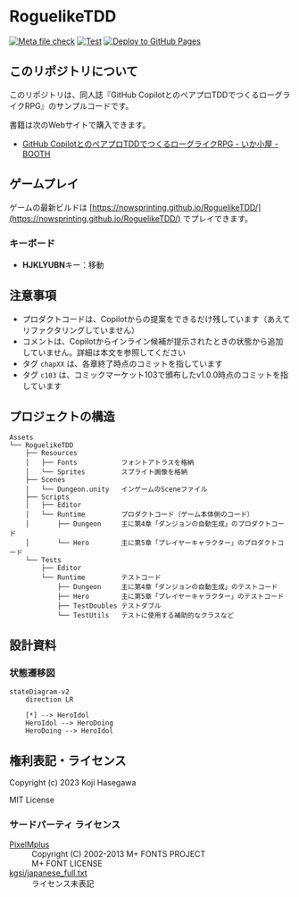 # RoguelikeTDD

[![Meta file check](https://github.com/nowsprinting/RoguelikeTDD/actions/workflows/metacheck.yml/badge.svg)](https://github.com/nowsprinting/RoguelikeTDD/actions/workflows/metacheck.yml)
[![Test](https://github.com/nowsprinting/RoguelikeTDD/actions/workflows/test.yml/badge.svg)](https://github.com/nowsprinting/RoguelikeTDD/actions/workflows/test.yml)
[![Deploy to GitHub Pages](https://github.com/nowsprinting/RoguelikeTDD/actions/workflows/deploy.yml/badge.svg)](https://github.com/nowsprinting/RoguelikeTDD/actions/workflows/deploy.yml)



## このリポジトリについて

このリポジトリは、同人誌『GitHub CopilotとのペアプロTDDでつくるローグライクRPG』のサンプルコードです。

書籍は次のWebサイトで購入できます。

* [GitHub CopilotとのペアプロTDDでつくるローグライクRPG - いか小屋 - BOOTH](https://ikagoya.booth.pm/items/5372853)



## ゲームプレイ

ゲームの最新ビルドは [https://nowsprinting.github.io/RoguelikeTDD/](https://nowsprinting.github.io/RoguelikeTDD/) でプレイできます。

### キーボード

- **HJKLYUBN**キー：移動



## 注意事項

<!--- TextMesh Pro Essentialsをトラッキングから外しているので、最初に再生するときにインポートを促すウィンドウが出ます。それに従ってインストールしてください -->
- プロダクトコードは、Copilotからの提案をできるだけ残しています（あえてリファクタリングしていません）
- コメントは、Copilotからインライン候補が提示されたときの状態から追加していません。詳細は本文を参照してください
- タグ `chapXX` は、各章終了時点のコミットを指しています
- タグ `c103` は、コミックマーケット103で頒布したv1.0.0時点のコミットを指しています



## プロジェクトの構造

```
Assets
└── RoguelikeTDD
    ├── Resources
    │   ├── Fonts           フォントアトラスを格納
    │   └── Sprites         スプライト画像を格納
    ├── Scenes
    │   └── Dungeon.unity   インゲームのSceneファイル
    ├── Scripts
    │   ├── Editor
    │   └── Runtime         プロダクトコード（ゲーム本体側のコード）
    │       ├── Dungeon     主に第4章「ダンジョンの自動生成」のプロダクトコード
    │       └── Hero        主に第5章「プレイヤーキャラクター」のプロダクトコード
    └── Tests
        ├── Editor
        └── Runtime         テストコード
            ├── Dungeon     主に第4章「ダンジョンの自動生成」のテストコード
            ├── Hero        主に第5章「プレイヤーキャラクター」のテストコード
            ├── TestDoubles テストダブル
            └── TestUtils   テストに使用する補助的なクラスなど
```



## 設計資料

### 状態遷移図

```mermaid
stateDiagram-v2
    direction LR

    [*] --> HeroIdol
    HeroIdol --> HeroDoing
    HeroDoing --> HeroIdol
```



## 権利表記・ライセンス

Copyright (c) 2023 Koji Hasegawa

MIT License


### サードパーティ ライセンス

<dl>
  <dt><a href="https://itouhiro.hatenablog.com/entry/20130602/font">PixelMplus</a></dt>
  <dd>Copyright (C) 2002-2013 M+ FONTS PROJECT<br/>
    M+ FONT LICENSE</dd>
  <dt><a href="https://gist.github.com/kgsi/ed2f1c5696a2211c1fd1e1e198c96ee4">kgsi/japanese_full.txt</a></dt>
  <dd>ライセンス未表記</dd>
</dl>
